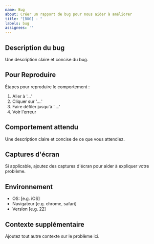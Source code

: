 ```yaml
---
name: Bug
about: Créer un rapport de bug pour nous aider à améliorer
title: "[BUG] - "
labels: bug
assignees: ''
---
```


## Description du bug
Une description claire et concise du bug.

## Pour Reproduire
Étapes pour reproduire le comportement :
1. Aller à '...'
2. Cliquer sur '....'
3. Faire défiler jusqu'à '....'
4. Voir l'erreur

## Comportement attendu
Une description claire et concise de ce que vous attendiez.

## Captures d'écran
Si applicable, ajoutez des captures d'écran pour aider à expliquer votre problème.

## Environnement
 - OS: [e.g. iOS]
 - Navigateur [e.g. chrome, safari]
 - Version [e.g. 22]

## Contexte supplémentaire
Ajoutez tout autre contexte sur le problème ici.
